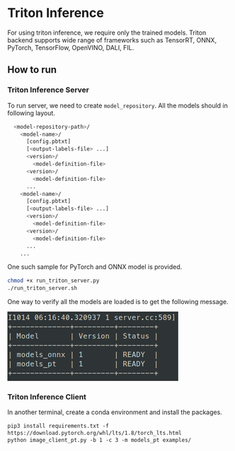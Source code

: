 # Triton Inference

For using triton inference, we require only the trained models. Triton backend supports wide range of frameworks such as TensorRT, ONNX, PyTorch, TensorFlow, OpenVINO, DALI, FIL.


## How to run


### Triton Inference Server

To run server, we need to create `model_repository`. All the models should in following layout.

```bash
  <model-repository-path>/
    <model-name>/
      [config.pbtxt]
      [<output-labels-file> ...]
      <version>/
        <model-definition-file>
      <version>/
        <model-definition-file>
      ...
    <model-name>/
      [config.pbtxt]
      [<output-labels-file> ...]
      <version>/
        <model-definition-file>
      <version>/
        <model-definition-file>
      ...
    ...
```

One such sample for PyTorch and ONNX model is provided.

```bash
chmod +x run_triton_server.py
./run_triton_server.sh
```

One way to verify all the models are loaded is to get the following message.

![](diagrams/verify.png)

### Triton Inference Client

In another terminal, create a conda environment and install the packages.

```bas
pip3 install requirements.txt -f https://download.pytorch.org/whl/lts/1.8/torch_lts.html
python image_client_pt.py -b 1 -c 3 -m models_pt examples/
```


